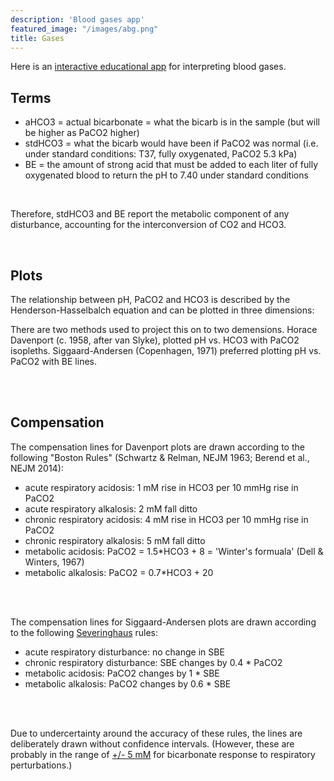 ```yaml
---
description: 'Blood gases app'
featured_image: "/images/abg.png"
title: Gases
---
```


<div class=RWH_left>

Here is an [interactive educational app](https://kidneyfish.shinyapps.io/davenport_plot/) for interpreting blood gases.  


## Terms

- aHCO3 = actual bicarbonate = what the bicarb is in the sample (but will be higher as PaCO2 higher)  
- stdHCO3 = what the bicarb would have been if PaCO2 was normal (i.e. under standard conditions: T37, fully oxygenated, PaCO2 5.3 kPa)  
- BE = the amount of strong acid that must be added to each liter of fully oxygenated blood to return the pH to 7.40 under standard conditions  

<br>

Therefore, stdHCO3 and BE report the metabolic component of any disturbance, accounting for the interconversion of CO2 and HCO3.  

<br>

## Plots

The relationship between pH, PaCO2 and HCO3 is described by the Henderson-Hasselbalch equation and can be plotted in three dimensions:

There are two methods used to project this on to two demensions.   Horace Davenport (c. 1958, after van Slyke), plotted pH vs. HCO3 with PaCO2 isopleths.  Siggaard-Andersen (Copenhagen, 1971) preferred plotting pH vs. PaCO2 with BE lines.  

<br>
<br>

## Compensation

The compensation lines for Davenport plots are drawn according to the following "Boston Rules" (Schwartz & Relman, NEJM 1963; Berend et al., NEJM 2014):  

- acute respiratory acidosis: 1 mM rise in HCO3 per 10 mmHg rise in PaCO2
- acute respiratory alkalosis: 2 mM fall ditto  
- chronic respiratory acidosis: 4 mM rise in HCO3 per 10 mmHg rise in PaCO2 
- chronic respiratory alkalosis: 5 mM fall ditto 
- metabolic acidosis: PaCO2 = 1.5*HCO3 + 8 = 'Winter's formuala' (Dell & Winters, 1967) 
- metabolic alkalosis: PaCO2 = 0.7*HCO3 + 20 

<br>
<br>

The compensation lines for Siggaard-Andersen plots are drawn according to the following [Severinghaus](https://pubmed.ncbi.nlm.nih.gov/9671365/) rules:  

- acute respiratory disturbance: no change in SBE
- chronic respiratory disturbance: SBE changes by 0.4 * PaCO2 
- metabolic acidosis: PaCO2 changes by 1 * SBE
- metabolic alkalosis: PaCO2 changes by 0.6 * SBE

<br>
<br>

Due to undercertainty around the accuracy of these rules, the lines are deliberately drawn without confidence intervals.  (However, these are probably in the range of [+/- 5 mM](https://pubmed-ncbi-nlm-nih-gov.eux.idm.oclc.org/18308967/) for bicarbonate response to respiratory perturbations.)  

</div>

